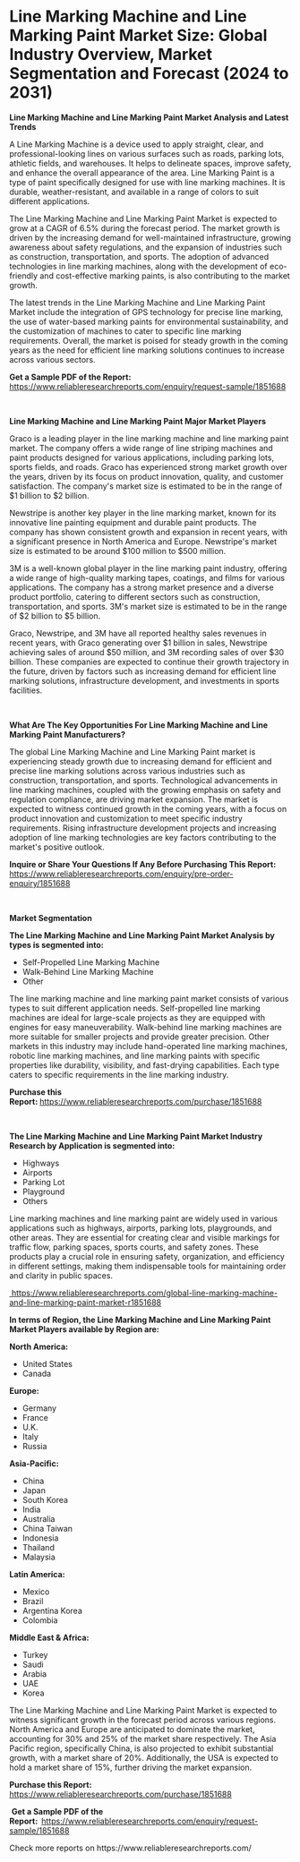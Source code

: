 <p><h1>Line Marking Machine and Line Marking Paint Market Size: Global Industry Overview, Market Segmentation and Forecast (2024 to 2031)</h1></p><p><strong>Line Marking Machine and Line Marking Paint Market Analysis and Latest Trends</strong></p>
<p><p>A Line Marking Machine is a device used to apply straight, clear, and professional-looking lines on various surfaces such as roads, parking lots, athletic fields, and warehouses. It helps to delineate spaces, improve safety, and enhance the overall appearance of the area. Line Marking Paint is a type of paint specifically designed for use with line marking machines. It is durable, weather-resistant, and available in a range of colors to suit different applications.</p><p>The Line Marking Machine and Line Marking Paint Market is expected to grow at a CAGR of 6.5% during the forecast period. The market growth is driven by the increasing demand for well-maintained infrastructure, growing awareness about safety regulations, and the expansion of industries such as construction, transportation, and sports. The adoption of advanced technologies in line marking machines, along with the development of eco-friendly and cost-effective marking paints, is also contributing to the market growth.</p><p>The latest trends in the Line Marking Machine and Line Marking Paint Market include the integration of GPS technology for precise line marking, the use of water-based marking paints for environmental sustainability, and the customization of machines to cater to specific line marking requirements. Overall, the market is poised for steady growth in the coming years as the need for efficient line marking solutions continues to increase across various sectors.</p></p>
<p><strong>Get a Sample PDF of the Report:&nbsp;</strong> <a href="https://www.reliableresearchreports.com/enquiry/request-sample/1851688">https://www.reliableresearchreports.com/enquiry/request-sample/1851688</a></p>
<p>&nbsp;</p>
<p><strong>Line Marking Machine and Line Marking Paint Major Market Players</strong></p>
<p><p>Graco is a leading player in the line marking machine and line marking paint market. The company offers a wide range of line striping machines and paint products designed for various applications, including parking lots, sports fields, and roads. Graco has experienced strong market growth over the years, driven by its focus on product innovation, quality, and customer satisfaction. The company's market size is estimated to be in the range of $1 billion to $2 billion.</p><p>Newstripe is another key player in the line marking market, known for its innovative line painting equipment and durable paint products. The company has shown consistent growth and expansion in recent years, with a significant presence in North America and Europe. Newstripe's market size is estimated to be around $100 million to $500 million.</p><p>3M is a well-known global player in the line marking paint industry, offering a wide range of high-quality marking tapes, coatings, and films for various applications. The company has a strong market presence and a diverse product portfolio, catering to different sectors such as construction, transportation, and sports. 3M's market size is estimated to be in the range of $2 billion to $5 billion.</p><p>Graco, Newstripe, and 3M have all reported healthy sales revenues in recent years, with Graco generating over $1 billion in sales, Newstripe achieving sales of around $50 million, and 3M recording sales of over $30 billion. These companies are expected to continue their growth trajectory in the future, driven by factors such as increasing demand for efficient line marking solutions, infrastructure development, and investments in sports facilities.</p></p>
<p>&nbsp;</p>
<p><strong>What Are The Key Opportunities For Line Marking Machine and Line Marking Paint Manufacturers?</strong></p>
<p><p>The global Line Marking Machine and Line Marking Paint market is experiencing steady growth due to increasing demand for efficient and precise line marking solutions across various industries such as construction, transportation, and sports. Technological advancements in line marking machines, coupled with the growing emphasis on safety and regulation compliance, are driving market expansion. The market is expected to witness continued growth in the coming years, with a focus on product innovation and customization to meet specific industry requirements. Rising infrastructure development projects and increasing adoption of line marking technologies are key factors contributing to the market's positive outlook.</p></p>
<p><strong>Inquire or Share Your Questions If Any Before Purchasing This Report:</strong> <a href="https://www.reliableresearchreports.com/enquiry/pre-order-enquiry/1851688">https://www.reliableresearchreports.com/enquiry/pre-order-enquiry/1851688</a></p>
<p>&nbsp;</p>
<p><strong>Market Segmentation</strong></p>
<p><strong>The Line Marking Machine and Line Marking Paint Market Analysis by types is segmented into:</strong></p>
<p><ul><li>Self-Propelled Line Marking Machine</li><li>Walk-Behind Line Marking Machine</li><li>Other</li></ul></p>
<p><p>The line marking machine and line marking paint market consists of various types to suit different application needs. Self-propelled line marking machines are ideal for large-scale projects as they are equipped with engines for easy maneuverability. Walk-behind line marking machines are more suitable for smaller projects and provide greater precision. Other markets in this industry may include hand-operated line marking machines, robotic line marking machines, and line marking paints with specific properties like durability, visibility, and fast-drying capabilities. Each type caters to specific requirements in the line marking industry.</p></p>
<p><strong>Purchase this Report:&nbsp;</strong><a href="https://www.reliableresearchreports.com/purchase/1851688">https://www.reliableresearchreports.com/purchase/1851688</a></p>
<p>&nbsp;</p>
<p><strong>The Line Marking Machine and Line Marking Paint Market Industry Research by Application is segmented into:</strong></p>
<p><ul><li>Highways</li><li>Airports</li><li>Parking Lot</li><li>Playground</li><li>Others</li></ul></p>
<p><p>Line marking machines and line marking paint are widely used in various applications such as highways, airports, parking lots, playgrounds, and other areas. They are essential for creating clear and visible markings for traffic flow, parking spaces, sports courts, and safety zones. These products play a crucial role in ensuring safety, organization, and efficiency in different settings, making them indispensable tools for maintaining order and clarity in public spaces.</p></p>
<p><a href="https://www.reliableresearchreports.com/global-line-marking-machine-and-line-marking-paint-market-r1851688">&nbsp;https://www.reliableresearchreports.com/global-line-marking-machine-and-line-marking-paint-market-r1851688</a></p>
<p><strong>In terms of Region, the Line Marking Machine and Line Marking Paint Market Players available by Region are:</strong></p>
<p>
    <p> <strong> North America: </strong>
        <ul>
            <li>United States</li>
            <li>Canada</li>
        </ul>
        </p> 
    <p> <strong> Europe: </strong>
        <ul>
            <li>Germany</li>
            <li>France</li>
            <li>U.K.</li>
            <li>Italy</li>
            <li>Russia</li>
        </ul>
        </p> 
    <p> <strong> Asia-Pacific: </strong>
        <ul>
            <li>China</li>
            <li>Japan</li>
            <li>South Korea</li>
            <li>India</li>
            <li>Australia</li>
            <li>China Taiwan</li>
            <li>Indonesia</li>
            <li>Thailand</li>
            <li>Malaysia</li>
        </ul>
        </p> 
    <p> <strong> Latin America: </strong>
        <ul>
            <li>Mexico</li>
            <li>Brazil</li>
            <li>Argentina Korea</li>
            <li>Colombia</li>
        </ul>
        </p> 
    <p> <strong> Middle East & Africa: </strong>
        <ul>
            <li>Turkey</li>
            <li>Saudi</li>
            <li>Arabia</li>
            <li>UAE</li>
            <li>Korea</li>
        </ul>
    </p>
    </p>
<p><p>The Line Marking Machine and Line Marking Paint Market is expected to witness significant growth in the forecast period across various regions. North America and Europe are anticipated to dominate the market, accounting for 30% and 25% of the market share respectively. The Asia Pacific region, specifically China, is also projected to exhibit substantial growth, with a market share of 20%. Additionally, the USA is expected to hold a market share of 15%, further driving the market expansion.</p></p>
<p><strong>Purchase this Report: </strong><a href="https://www.reliableresearchreports.com/purchase/1851688">https://www.reliableresearchreports.com/purchase/1851688</a></p>
<p>&nbsp;<strong>Get a Sample PDF of the Report:&nbsp;&nbsp;</strong><a href="https://www.reliableresearchreports.com/enquiry/request-sample/1851688">https://www.reliableresearchreports.com/enquiry/request-sample/1851688</a></p>
<p><strong></strong></p>
<p>Check more reports on https://www.reliableresearchreports.com/</p>